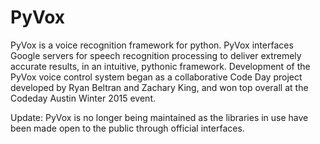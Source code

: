 # PyVox
PyVox is a voice recognition framework for python. PyVox interfaces Google servers for speech recognition processing to deliver extremely accurate results, in an intuitive, pythonic framework. Development of the PyVox voice control system began as a collaborative Code Day project developed by Ryan Beltran and Zachary King, and won top overall at the Codeday Austin Winter 2015 event. 


Update: PyVox is no longer being maintained as the libraries in use have been made open to the public through official interfaces.

